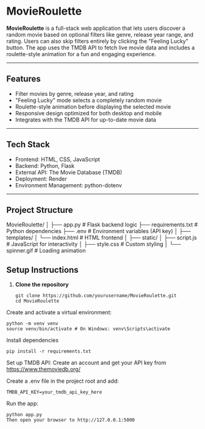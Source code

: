 # MovieRoulette

**MovieRoulette** is a full-stack web application that lets users discover a random movie based on optional filters like genre, release year range, and rating. Users can also skip filters entirely by clicking the "Feeling Lucky" button. The app uses the TMDB API to fetch live movie data and includes a roulette-style animation for a fun and engaging experience.

---

## Features

- Filter movies by genre, release year, and rating
- "Feeling Lucky" mode selects a completely random movie
- Roulette-style animation before displaying the selected movie
- Responsive design optimized for both desktop and mobile
- Integrates with the TMDB API for up-to-date movie data

---

## Tech Stack

- Frontend: HTML, CSS, JavaScript
- Backend: Python, Flask
- External API: The Movie Database (TMDB)
- Deployment: Render
- Environment Management: python-dotenv

---

## Project Structure

MovieRoulette/
│
├── app.py # Flask backend logic
├── requirements.txt # Python dependencies
├── .env # Environment variables (API key)
│
├── templates/
│ └── index.html # HTML frontend
│
├── static/
│ ├── script.js # JavaScript for interactivity
│ ├── style.css # Custom styling
│ └── spinner.gif # Loading animation



## Setup Instructions

1. **Clone the repository**
   ```
   git clone https://github.com/yourusername/MovieRoulette.git
   cd MovieRoulette
   ```
Create and activate a virtual environment:
```
python -m venv venv
source venv/bin/activate # On Windows: venv\Scripts\activate
```
Install dependencies
```
pip install -r requirements.txt
```
Set up TMDB API: 
Create an account and get your API key from https://www.themoviedb.org/

Create a .env file in the project root and add:
```
TMDB_API_KEY=your_tmdb_api_key_here
```
Run the app:
```
python app.py
Then open your browser to http://127.0.0.1:5000
```
